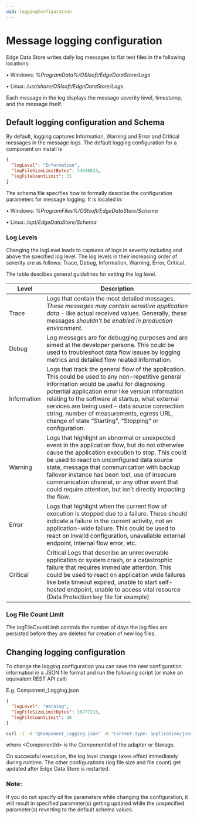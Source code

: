 ```yaml
---
uid: loggingConfiguration
---
```


# Message logging configuration
Edge Data Store writes daily log messages to flat text files in the following locations:

• Windows: *%ProgramData%/OSIsoft/EdgeDataStore/Logs*

• Linux: */usr/share/OSIsoft/EdgeDataStore/Logs*

Each message in the log displays the message severity level, timestamp, and the message itself.

## Default logging configuration and Schema
By default, logging captures Information, Warning and Error and Critical messages in the message logs.
The default logging configuration for a component on install is 
```json
{
  "logLevel": "Information",
  "logFileSizeLimitBytes": 34636833,
  "logFileCountLimit": 31   
}
```

The schema file specifies how to formally describe the configuration parameters for message logging. 
It is located in:

• Windows: *%ProgramFiles%/OSIsoft/EdgeDataStore/Schema*

• Linux: */opt/EdgeDataStore/Schema*

### Log Levels
Changing the logLevel leads to captures of logs in severity including and above the specified log level. The log levels in their increasing order of severity are as follows: Trace, Debug, Information, Warning, Error, Critical.

The table descibes general guidelines for setting the log level.

| **Level**                | **Description**|      
|--------------------------|-----------|
|Trace         | Logs that contain the most detailed messages. *These messages may contain sensitive application data* - like actual received values. Generally, these messages *shouldn’t be enabled in production environment*. |
| Debug | Log messages are for debugging purposes and are aimed at the developer persona. This could be used to troubleshoot data flow issues by logging metrics and detailed flow related information. |
| Information | Logs that track the general flow of the application. This could be used to any non-repetitive general information would be useful for diagnosing potential application error like version information relating to the software at startup, what external services are being used – data source connection string, number of measurements, egress URL, change of state “Starting”, “Stopping” or configuration. |
| Warning | Logs that highlight an abnormal or unexpected event in the application flow, but do not otherwise cause the application execution to stop. This could be used to react on unconfigured data source state, message that communication with backup failover instance has been lost, use of insecure communication channel, or any other event that could require attention, but isn’t directly impacting the flow. |
| Error | Logs that highlight when the current flow of execution is stopped due to a failure. These should indicate a failure in the current activity, not an application-wide failure. This could be used to react on invalid configuration, unavailable external endpoint, internal flow error, etc.|
| Critical | Critical 	Logs that describe an unrecoverable application or system crash, or a catastrophic failure that requires immediate attention. This could be used to react on application wide failures like beta timeout expired, unable to start self-hosted endpoint, unable to access vital resource (Data Protection key file for example) |

### Log File Count Limit
The logFileCountLimit controls the number of days the log files are persisted before they are deleted for creation of new log files. 

## Changing logging configuration
To change the logging configuration you can save the new configuration information in a JSON file format and run the following script (or make an equivalent REST API call)

E.g. Component_Logging.json
```json
{
  "logLevel": "Warning",
  "logFileSizeLimitBytes": 16777216,
  "logFileCountLimit": 30   
}
```


```bash
curl -i -d "@Component_Logging.json" -H "Content-Type: application/json" -X PUT http://localhost:5590/api/v1/configuration/<ComponentId>/Logging
```

where \<ComponentId> is the ComponentId of the adapter or Storage.

On successful execution, the log level change takes effect immediately during runtime. The other configurations (log file size and file count) get updated after Edge Data Store is restarted. 

### **Note:** 
If you do not specify *all* the parameters while changing the configuration, it will result in specified parameter(s) getting updated while the unspecified parameter(s) reverting to the default schema values. 

